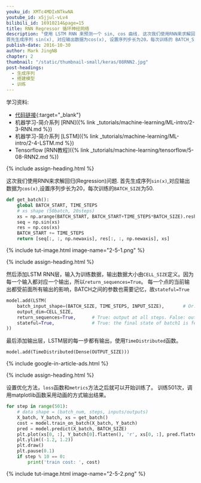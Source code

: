 ```yaml
---
youku_id: XMTc4MDIxNTkwNA
youtube_id: x5jjul-vLv4
bilibili_id: 16910214&page=15
title: RNN Regressor 循环神经网络
description: "使用 LSTM RNN 来预测一个 sin, cos 曲线. 这次我们使用RNN来求解回归(Regression)问题.
首先生成序列 sin(x), 对应输出数据为cos(x), 设置序列步长为20，每次训练的 BATCH_SIZE 为50."
publish-date: 2016-10-30
author: Mark JingNB
chapter: 2
thumbnail: "/static/thumbnail-small/keras/08RNN2.jpg"
post-headings:
  - 生成序列
  - 搭建模型
  - 训练
---
```


学习资料:
  * [代码链接](https://github.com/unitytutorial/tutorials/blob/master/kerasTUT/8-RNN_LSTM_Regressor_example.py){:target="_blank"}
  * 机器学习-简介系列 [RNN]({% link _tutorials/machine-learning/ML-intro/2-3-RNN.md %})
  * 机器学习-简介系列 [LSTM]({% link _tutorials/machine-learning/ML-intro/2-4-LSTM.md %})
  * Tensorflow [RNN教程]({% link _tutorials/machine-learning/tensorflow/5-08-RNN2.md %})

 {% include assign-heading.html %}

这次我们使用RNN来求解回归(Regression)问题.
首先生成序列`sin(x)`,对应输出数据为`cos(x)`,设置序列步长为20，每次训练的`BATCH_SIZE`为50.

```python
def get_batch():
    global BATCH_START, TIME_STEPS
    # xs shape (50batch, 20steps)
    xs = np.arange(BATCH_START, BATCH_START+TIME_STEPS*BATCH_SIZE).reshape((BATCH_SIZE, TIME_STEPS)) / (10*np.pi)
    seq = np.sin(xs)
    res = np.cos(xs)
    BATCH_START += TIME_STEPS
    return [seq[:, :, np.newaxis], res[:, :, np.newaxis], xs]
```

{% include tut-image.html image-name="2-5-1.png" %}

 {% include assign-heading.html %}

然后添加LSTM RNN层，输入为训练数据，输出数据大小由`CELL_SIZE`定义。因为每一个输入都对应一个输出，所以`return_sequences=True`。
每一个点的当前输出都受前面所有输出的影响，BATCH之间的参数也需要记忆，故`stateful=True`

```python
model.add(LSTM(
    batch_input_shape=(BATCH_SIZE, TIME_STEPS, INPUT_SIZE),       # Or: input_dim=INPUT_SIZE, input_length=TIME_STEPS,
    output_dim=CELL_SIZE,
    return_sequences=True,      # True: output at all steps. False: output as last step.
    stateful=True,              # True: the final state of batch1 is feed into the initial state of batch2
))
```

最后添加输出层，LSTM层的每一步都有输出，使用`TimeDistributed`函数。

```python
model.add(TimeDistributed(Dense(OUTPUT_SIZE)))
```

{% include google-in-article-ads.html %}

 {% include assign-heading.html %}

设置优化方法，`loss`函数和`metrics`方法之后就可以开始训练了。
训练501次，调用matplotlib函数采用动画的方式输出结果。

```python
for step in range(501):
    # data shape = (batch_num, steps, inputs/outputs)
    X_batch, Y_batch, xs = get_batch()
    cost = model.train_on_batch(X_batch, Y_batch)
    pred = model.predict(X_batch, BATCH_SIZE)
    plt.plot(xs[0, :], Y_batch[0].flatten(), 'r', xs[0, :], pred.flatten()[:TIME_STEPS], 'b--')
    plt.ylim((-1.2, 1.2))
    plt.draw()
    plt.pause(0.1)
    if step % 10 == 0:
        print('train cost: ', cost)
```
       
{% include tut-image.html image-name="2-5-2.png" %}


